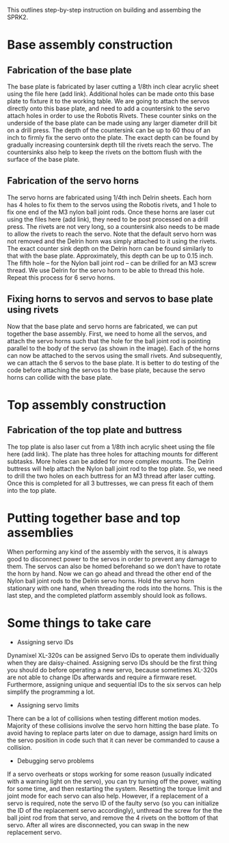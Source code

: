 This outlines step-by-step instruction on building and assembing the SPRK2.

# Base assembly construction
## Fabrication of the base plate
The base plate is fabricated by laser cutting a 1/8th inch clear acrylic sheet using the file here (add link). Additional holes can be made onto this base plate to fixture it to the working table. We are going to attach the servos directly onto this base plate, and need to add a countersink to the servo attach holes in order to use the Robotis Rivets. These counter sinks on the underside of the base plate can be made using any larger diameter drill bit on a drill press. The depth of the countersink can be up to 60 thou of an inch to firmly fix the servo onto the plate. The exact depth can be found by gradually increasing countersink depth till the rivets reach the servo. The countersinks also help to keep the rivets on the bottom flush with the surface of the base plate.

## Fabrication of the servo horns
The servo horns are fabricated using 1/4th inch Delrin sheets. Each horn has 4 holes to fix them to the servos using the Robotis rivets, and 1 hole to fix one end of the M3 nylon ball joint rods. Once these horns are laser cut using the files here (add link), they need to be post processed on a drill press. The rivets are not very long, so a countersink also needs to be made to allow the rivets to reach the servo. Note that the default servo horn was not removed and the Delrin horn was simply attached to it using the rivets. The exact counter sink depth on the Delrin horn can be found similarly to that with the base plate. Approximately, this depth can be up to 0.15 inch. The fifth hole – for the Nylon ball joint rod – can be drilled for an M3 screw thread. We use Delrin for the servo horn to be able to thread this hole. Repeat this process for 6 servo horns.

## Fixing horns to servos and servos to base plate using rivets
Now that the base plate and servo horns are fabricated, we can put together the base assembly. First, we need to home all the servos, and attach the servo horns such that the hole for the ball joint rod is pointing parallel to the body of the servo (as shown in the image). Each of the horns can now be attached to the servos using the small rivets. And subsequently, we can attach the 6 servos to the base plate. It is better to do testing of the code before attaching the servos to the base plate, because the servo horns can collide with the base plate.

# Top assembly construction
## Fabrication of the top plate and buttress
The top plate is also laser cut from a 1/8th inch acrylic sheet using the file here (add link). The plate has three holes for attaching mounts for different subtasks. More holes can be added for more complex mounts. The Delrin buttress will help attach the Nylon ball joint rod to the top plate. So, we need to drill the two holes on each buttress for an M3 thread after laser cutting. Once this is completed for all 3 buttresses, we can press fit each of them into the top plate.

# Putting together base and top assemblies
When performing any kind of the assembly with the servos, it is always good to disconnect power to the servos in order to prevent any damage to them. The servos can also be homed beforehand so we don’t have to rotate the horn by hand.
Now we can go ahead and thread the other end of the Nylon ball joint rods to the Delrin servo horns. Hold the servo horn stationary with one hand, when threading the rods into the horns. This is the last step, and the completed platform assembly should look as follows.

# Some things to take care
* Assigning servo IDs

Dynamixel XL-320s can be assigned Servo IDs to operate them individually when they are daisy-chained. Assigning servo IDs should be the first thing you should do before operating a new servo, because sometimes XL-320s are not able to change IDs afterwards and require a firmware reset. Furthermore, assigning unique and sequential IDs to the six servos can help simplify the programming a lot.

* Assigning servo limits

There can be a lot of collisions when testing different motion modes. Majority of these collisions involve the servo horn hitting the base plate. To avoid having to replace parts later on due to damage, assign hard limits on the servo position in code such that it can never be commanded to cause a collision.

* Debugging servo problems

If a servo overheats or stops working for some reason (usually indicated with a warning light on the servo), you can try turning off the power, waiting for some time, and then restarting the system. Resetting the torque limit and joint mode for each servo can also help.
However, if a replacement of a servo is required, note the servo ID of the faulty servo (so you can initialize the ID of the replacement servo accordingly), unthread the screw for the the ball joint rod from that servo, and remove the 4 rivets on the bottom of that servo. After all wires are disconnected, you can swap in the new replacement servo.
